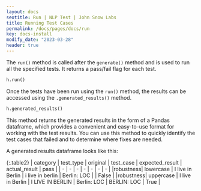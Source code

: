 ```yaml
---
layout: docs
seotitle: Run | NLP Test | John Snow Labs
title: Running Test Cases
permalink: /docs/pages/docs/run
key: docs-install
modify_date: "2023-03-28"
header: true
---
```


<div class="main-docs" markdown="1"><div class="h3-box" markdown="1">

The `run()` method is called after the `generate()` method and is used to run all the specified tests. It returns a pass/fail flag for each test.

```python 
h.run()
```

Once the tests have been run using the `run()` method, the results can be accessed using the `.generated_results()` method. 

```python 
h.generated_results()
```

This method returns the generated results in the form of a Pandas dataframe, which provides a convenient and easy-to-use format for working with the test results. You can use this method to quickly identify the test cases that failed and to determine where fixes are needed.

A generated results dataframe looks like this:

{:.table2}
| category  | test_type |  original | test_case | expected_result |  actual_result | pass |
| - | - | - | - | - | - | - |
|robustness| lowercase | I live in Berlin | i live in berlin | Berlin: LOC | | False |
|robustness| uppercase | I live in Berlin | I LIVE IN BERLIN | Berlin: LOC | BERLIN: LOC | True |

</div></div>
